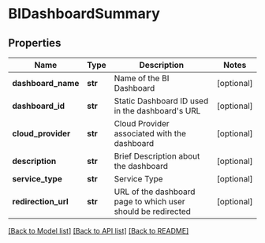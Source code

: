 # BIDashboardSummary

## Properties
Name | Type | Description | Notes
------------ | ------------- | ------------- | -------------
**dashboard_name** | **str** | Name of the BI Dashboard | [optional] 
**dashboard_id** | **str** | Static Dashboard ID used in the dashboard&#x27;s URL | [optional] 
**cloud_provider** | **str** | Cloud Provider associated with the dashboard | [optional] 
**description** | **str** | Brief Description about the dashboard | [optional] 
**service_type** | **str** | Service Type | [optional] 
**redirection_url** | **str** | URL of the dashboard page to which user should be redirected | [optional] 

[[Back to Model list]](../README.md#documentation-for-models) [[Back to API list]](../README.md#documentation-for-api-endpoints) [[Back to README]](../README.md)

